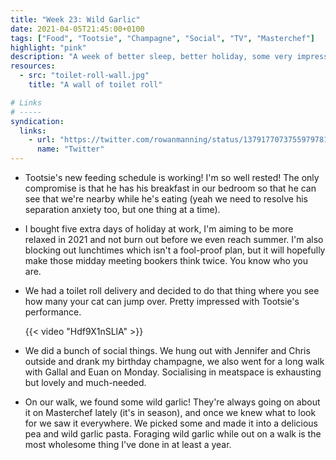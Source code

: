 ```yaml
---
title: "Week 23: Wild Garlic"
date: 2021-04-05T21:45:00+0100
tags: ["Food", "Tootsie", "Champagne", "Social", "TV", "Masterchef"]
highlight: "pink"
description: "A week of better sleep, better holiday, some very impressive show-jumping from Tootsie, and a wholesome harvest."
resources:
  - src: "toilet-roll-wall.jpg"
    title: "A wall of toilet roll"

# Links
# -----
syndication:
  links:
    - url: "https://twitter.com/rowanmanning/status/1379177073755979781"
      name: "Twitter"
---
```


  * Tootsie's new feeding schedule is working! I'm so well rested! The only compromise is that he has his breakfast in our bedroom so that he can see that we're nearby while he's eating (yeah we need to resolve his separation anxiety too, but one thing at a time).

  * I bought five extra days of holiday at work, I'm aiming to be more relaxed in 2021 and not burn out before we even reach summer. I'm also blocking out lunchtimes which isn't a fool-proof plan, but it will hopefully make those midday meeting bookers think twice. You know who you are.

  * We had a toilet roll delivery and decided to do that thing where you see how many your cat can jump over. Pretty impressed with Tootsie's performance.

    {{< video "Hdf9X1nSLlA" >}}

  * We did a bunch of social things. We hung out with Jennifer and Chris outside and drank my birthday champagne, we also went for a long walk with Gallal and Euan on Monday. Socialising in meatspace is exhausting but lovely and much-needed.

  * On our walk, we found some wild garlic! They're always going on about it on Masterchef lately (it's in season), and once we knew what to look for we saw it everywhere. We picked some and made it into a delicious pea and wild garlic pasta. Foraging wild garlic while out on a walk is the most wholesome thing I've done in at least a year.
